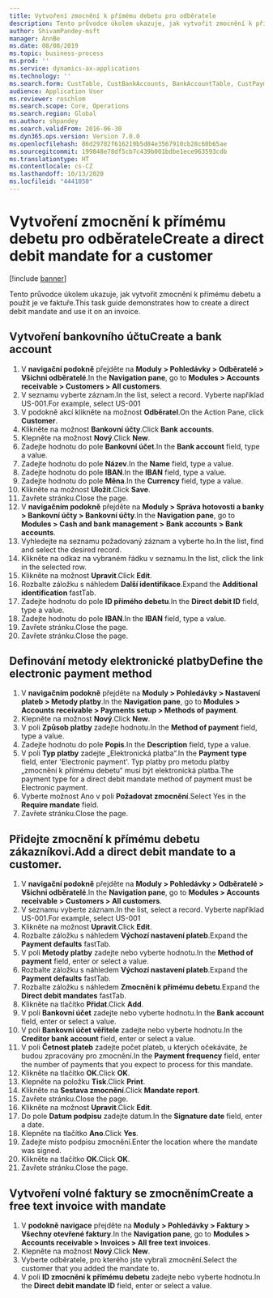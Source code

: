 ```yaml
---
title: Vytvoření zmocnění k přímému debetu pro odběratele
description: Tento průvodce úkolem ukazuje, jak vytvořit zmocnění k přímému debetu a použít je ve faktuře.
author: ShivamPandey-msft
manager: AnnBe
ms.date: 08/08/2019
ms.topic: business-process
ms.prod: ''
ms.service: dynamics-ax-applications
ms.technology: ''
ms.search.form: CustTable, CustBankAccounts, BankAccountTable, CustPaymMode, CustDirectDebitMandate, BankAccountTableLookUp, SrsReportViewerForm,  LogisticsAddressCityLookup, CustFreeInvoice, CustTableLookup
audience: Application User
ms.reviewer: roschlom
ms.search.scope: Core, Operations
ms.search.region: Global
ms.author: shpandey
ms.search.validFrom: 2016-06-30
ms.dyn365.ops.version: Version 7.0.0
ms.openlocfilehash: 86d29782f616219b5d84e3567910cb28c60b65ae
ms.sourcegitcommit: 199848e78df5cb7c439b001bdbe1ece963593cdb
ms.translationtype: HT
ms.contentlocale: cs-CZ
ms.lasthandoff: 10/13/2020
ms.locfileid: "4441050"
---
```

# <a name="create-a-direct-debit-mandate-for-a-customer"></a><span data-ttu-id="1f596-103">Vytvoření zmocnění k přímému debetu pro odběratele</span><span class="sxs-lookup"><span data-stu-id="1f596-103">Create a direct debit mandate for a customer</span></span>

[!include [banner](../../includes/banner.md)]

<span data-ttu-id="1f596-104">Tento průvodce úkolem ukazuje, jak vytvořit zmocnění k přímému debetu a použít je ve faktuře.</span><span class="sxs-lookup"><span data-stu-id="1f596-104">This task guide demonstrates how to create a direct debit mandate and use it on an invoice.</span></span>


## <a name="create-a-bank-account"></a><span data-ttu-id="1f596-105">Vytvoření bankovního účtu</span><span class="sxs-lookup"><span data-stu-id="1f596-105">Create a bank account</span></span>
1. <span data-ttu-id="1f596-106">V **navigační podokně** přejděte na **Moduly > Pohledávky > Odběratelé > Všichni odběratelé**.</span><span class="sxs-lookup"><span data-stu-id="1f596-106">In the **Navigation pane**, go to **Modules > Accounts receivable > Customers > All customers**.</span></span>
2. <span data-ttu-id="1f596-107">V seznamu vyberte záznam.</span><span class="sxs-lookup"><span data-stu-id="1f596-107">In the list, select a record.</span></span> <span data-ttu-id="1f596-108">Vyberte například US-001.</span><span class="sxs-lookup"><span data-stu-id="1f596-108">For example, select US-001</span></span>
3. <span data-ttu-id="1f596-109">V podokně akcí klikněte na možnost **Odběratel**.</span><span class="sxs-lookup"><span data-stu-id="1f596-109">On the Action Pane, click **Customer**.</span></span>
4. <span data-ttu-id="1f596-110">Klikněte na možnost **Bankovní účty**.</span><span class="sxs-lookup"><span data-stu-id="1f596-110">Click **Bank accounts**.</span></span>
5. <span data-ttu-id="1f596-111">Klepněte na možnost **Nový**.</span><span class="sxs-lookup"><span data-stu-id="1f596-111">Click **New**.</span></span>
6. <span data-ttu-id="1f596-112">Zadejte hodnotu do pole **Bankovní účet**.</span><span class="sxs-lookup"><span data-stu-id="1f596-112">In the **Bank account** field, type a value.</span></span>
7. <span data-ttu-id="1f596-113">Zadejte hodnotu do pole **Název**.</span><span class="sxs-lookup"><span data-stu-id="1f596-113">In the **Name** field, type a value.</span></span>
8. <span data-ttu-id="1f596-114">Zadejte hodnotu do pole **IBAN**.</span><span class="sxs-lookup"><span data-stu-id="1f596-114">In the **IBAN** field, type a value.</span></span>
9. <span data-ttu-id="1f596-115">Zadejte hodnotu do pole **Měna**.</span><span class="sxs-lookup"><span data-stu-id="1f596-115">In the **Currency** field, type a value.</span></span>
10. <span data-ttu-id="1f596-116">Klikněte na možnost **Uložit**.</span><span class="sxs-lookup"><span data-stu-id="1f596-116">Click **Save**.</span></span>
11. <span data-ttu-id="1f596-117">Zavřete stránku.</span><span class="sxs-lookup"><span data-stu-id="1f596-117">Close the page.</span></span>
12. <span data-ttu-id="1f596-118">V **navigačním podokně** přejděte na **Moduly > Správa hotovosti a banky > Bankovní účty > Bankovní účty**.</span><span class="sxs-lookup"><span data-stu-id="1f596-118">In the **Navigation pane**, go to **Modules > Cash and bank management > Bank accounts > Bank accounts**.</span></span>
13. <span data-ttu-id="1f596-119">Vyhledejte na seznamu požadovaný záznam a vyberte ho.</span><span class="sxs-lookup"><span data-stu-id="1f596-119">In the list, find and select the desired record.</span></span>
14. <span data-ttu-id="1f596-120">Klikněte na odkaz na vybraném řádku v seznamu.</span><span class="sxs-lookup"><span data-stu-id="1f596-120">In the list, click the link in the selected row.</span></span>
15. <span data-ttu-id="1f596-121">Klikněte na možnost **Upravit**.</span><span class="sxs-lookup"><span data-stu-id="1f596-121">Click **Edit**.</span></span>
16. <span data-ttu-id="1f596-122">Rozbalte záložku s náhledem **Další identifikace**.</span><span class="sxs-lookup"><span data-stu-id="1f596-122">Expand the **Additional identification** fastTab.</span></span>
17. <span data-ttu-id="1f596-123">Zadejte hodnotu do pole **ID přímého debetu**.</span><span class="sxs-lookup"><span data-stu-id="1f596-123">In the **Direct debit ID** field, type a value.</span></span>
18. <span data-ttu-id="1f596-124">Zadejte hodnotu do pole **IBAN**.</span><span class="sxs-lookup"><span data-stu-id="1f596-124">In the **IBAN** field, type a value.</span></span>
19. <span data-ttu-id="1f596-125">Zavřete stránku.</span><span class="sxs-lookup"><span data-stu-id="1f596-125">Close the page.</span></span>
20. <span data-ttu-id="1f596-126">Zavřete stránku.</span><span class="sxs-lookup"><span data-stu-id="1f596-126">Close the page.</span></span>

## <a name="define-the-electronic-payment-method"></a><span data-ttu-id="1f596-127">Definování metody elektronické platby</span><span class="sxs-lookup"><span data-stu-id="1f596-127">Define the electronic payment method</span></span>
1. <span data-ttu-id="1f596-128">V **navigačním podokně** přejděte na **Moduly > Pohledávky > Nastavení plateb > Metody platby**.</span><span class="sxs-lookup"><span data-stu-id="1f596-128">In the **Navigation pane**, go to **Modules > Accounts receivable > Payments setup > Methods of payment**.</span></span>
2. <span data-ttu-id="1f596-129">Klepněte na možnost **Nový**.</span><span class="sxs-lookup"><span data-stu-id="1f596-129">Click **New**.</span></span>
3. <span data-ttu-id="1f596-130">V poli **Způsob platby** zadejte hodnotu.</span><span class="sxs-lookup"><span data-stu-id="1f596-130">In the **Method of payment** field, type a value.</span></span>
4. <span data-ttu-id="1f596-131">Zadejte hodnotu do pole **Popis**.</span><span class="sxs-lookup"><span data-stu-id="1f596-131">In the **Description** field, type a value.</span></span>
5. <span data-ttu-id="1f596-132">V poli **Typ platby** zadejte „Elektronická platba“.</span><span class="sxs-lookup"><span data-stu-id="1f596-132">In the **Payment type** field, enter 'Electronic payment'.</span></span> <span data-ttu-id="1f596-133">Typ platby pro metodu platby „zmocnění k přímému debetu“ musí být elektronická platba.</span><span class="sxs-lookup"><span data-stu-id="1f596-133">The payment type for a direct debit mandate method of payment must be Electronic payment.</span></span>
6. <span data-ttu-id="1f596-134">Vyberte možnost Ano v poli **Požadovat zmocnění**.</span><span class="sxs-lookup"><span data-stu-id="1f596-134">Select Yes in the **Require mandate** field.</span></span>
7. <span data-ttu-id="1f596-135">Zavřete stránku.</span><span class="sxs-lookup"><span data-stu-id="1f596-135">Close the page.</span></span>

## <a name="add-a-direct-debit-mandate-to-a-customer"></a><span data-ttu-id="1f596-136">Přidejte zmocnění k přímému debetu zákazníkovi.</span><span class="sxs-lookup"><span data-stu-id="1f596-136">Add a direct debit mandate to a customer.</span></span>
1. <span data-ttu-id="1f596-137">V **navigační podokně** přejděte na **Moduly > Pohledávky > Odběratelé > Všichni odběratelé**.</span><span class="sxs-lookup"><span data-stu-id="1f596-137">In the **Navigation pane**, go to **Modules > Accounts receivable > Customers > All customers**.</span></span>
2. <span data-ttu-id="1f596-138">V seznamu vyberte záznam.</span><span class="sxs-lookup"><span data-stu-id="1f596-138">In the list, select a record.</span></span> <span data-ttu-id="1f596-139">Vyberte například US-001.</span><span class="sxs-lookup"><span data-stu-id="1f596-139">For example, select US-001</span></span>
3. <span data-ttu-id="1f596-140">Klikněte na možnost **Upravit**.</span><span class="sxs-lookup"><span data-stu-id="1f596-140">Click **Edit**.</span></span>
4. <span data-ttu-id="1f596-141">Rozbalte záložku s náhledem **Výchozí nastavení plateb**.</span><span class="sxs-lookup"><span data-stu-id="1f596-141">Expand the **Payment defaults** fastTab.</span></span>
5. <span data-ttu-id="1f596-142">V poli **Metody platby** zadejte nebo vyberte hodnotu.</span><span class="sxs-lookup"><span data-stu-id="1f596-142">In the **Method of payment** field, enter or select a value.</span></span>
6. <span data-ttu-id="1f596-143">Rozbalte záložku s náhledem **Výchozí nastavení plateb**.</span><span class="sxs-lookup"><span data-stu-id="1f596-143">Expand the **Payment defaults** fastTab.</span></span>
7. <span data-ttu-id="1f596-144">Rozbalte záložku s náhledem **Zmocnění k přímému debetu**.</span><span class="sxs-lookup"><span data-stu-id="1f596-144">Expand the **Direct debit mandates** fastTab.</span></span>
8. <span data-ttu-id="1f596-145">Klikněte na tlačítko **Přidat**.</span><span class="sxs-lookup"><span data-stu-id="1f596-145">Click **Add**.</span></span>
9. <span data-ttu-id="1f596-146">V poli **Bankovní účet** zadejte nebo vyberte hodnotu.</span><span class="sxs-lookup"><span data-stu-id="1f596-146">In the **Bank account** field, enter or select a value.</span></span>
10. <span data-ttu-id="1f596-147">V poli **Bankovní účet věřitele** zadejte nebo vyberte hodnotu.</span><span class="sxs-lookup"><span data-stu-id="1f596-147">In the **Creditor bank account** field, enter or select a value.</span></span>
11. <span data-ttu-id="1f596-148">V poli **Četnost plateb** zadejte počet plateb, u kterých očekáváte, že budou zpracovány pro zmocnění.</span><span class="sxs-lookup"><span data-stu-id="1f596-148">In the **Payment frequency** field, enter the number of payments that you expect to process for this mandate.</span></span>
12. <span data-ttu-id="1f596-149">Klikněte na tlačítko **OK**.</span><span class="sxs-lookup"><span data-stu-id="1f596-149">Click **OK**.</span></span>
13. <span data-ttu-id="1f596-150">Klepněte na položku **Tisk**.</span><span class="sxs-lookup"><span data-stu-id="1f596-150">Click **Print**.</span></span>
14. <span data-ttu-id="1f596-151">Klikněte na **Sestava zmocnění**.</span><span class="sxs-lookup"><span data-stu-id="1f596-151">Click **Mandate report**.</span></span>
15. <span data-ttu-id="1f596-152">Zavřete stránku.</span><span class="sxs-lookup"><span data-stu-id="1f596-152">Close the page.</span></span>
16. <span data-ttu-id="1f596-153">Klikněte na možnost **Upravit**.</span><span class="sxs-lookup"><span data-stu-id="1f596-153">Click **Edit**.</span></span>
17. <span data-ttu-id="1f596-154">Do pole **Datum podpisu** zadejte datum.</span><span class="sxs-lookup"><span data-stu-id="1f596-154">In the **Signature date** field, enter a date.</span></span>
18. <span data-ttu-id="1f596-155">Klepněte na tlačítko **Ano**.</span><span class="sxs-lookup"><span data-stu-id="1f596-155">Click **Yes**.</span></span>
19. <span data-ttu-id="1f596-156">Zadejte místo podpisu zmocnění.</span><span class="sxs-lookup"><span data-stu-id="1f596-156">Enter the location where the mandate was signed.</span></span>
20. <span data-ttu-id="1f596-157">Klikněte na tlačítko **OK**.</span><span class="sxs-lookup"><span data-stu-id="1f596-157">Click **OK**.</span></span>
21. <span data-ttu-id="1f596-158">Zavřete stránku.</span><span class="sxs-lookup"><span data-stu-id="1f596-158">Close the page.</span></span>

## <a name="create-a-free-text-invoice-with-mandate"></a><span data-ttu-id="1f596-159">Vytvoření volné faktury se zmocněním</span><span class="sxs-lookup"><span data-stu-id="1f596-159">Create a free text invoice with mandate</span></span>
1. <span data-ttu-id="1f596-160">V **podokně navigace** přejděte na **Moduly > Pohledávky > Faktury > Všechny otevřené faktury**.</span><span class="sxs-lookup"><span data-stu-id="1f596-160">In the **Navigation pane**, go to **Modules > Accounts receivable > Invoices > All free text invoices**.</span></span>
2. <span data-ttu-id="1f596-161">Klepněte na možnost **Nový**.</span><span class="sxs-lookup"><span data-stu-id="1f596-161">Click **New**.</span></span>
3. <span data-ttu-id="1f596-162">Vyberte odběratele, pro kterého jste vybrali zmocnění.</span><span class="sxs-lookup"><span data-stu-id="1f596-162">Select the customer that you added the mandate to.</span></span>
4. <span data-ttu-id="1f596-163">V poli **ID zmocnění k přímému debetu** zadejte nebo vyberte hodnotu.</span><span class="sxs-lookup"><span data-stu-id="1f596-163">In the **Direct debit mandate ID** field, enter or select a value.</span></span>

